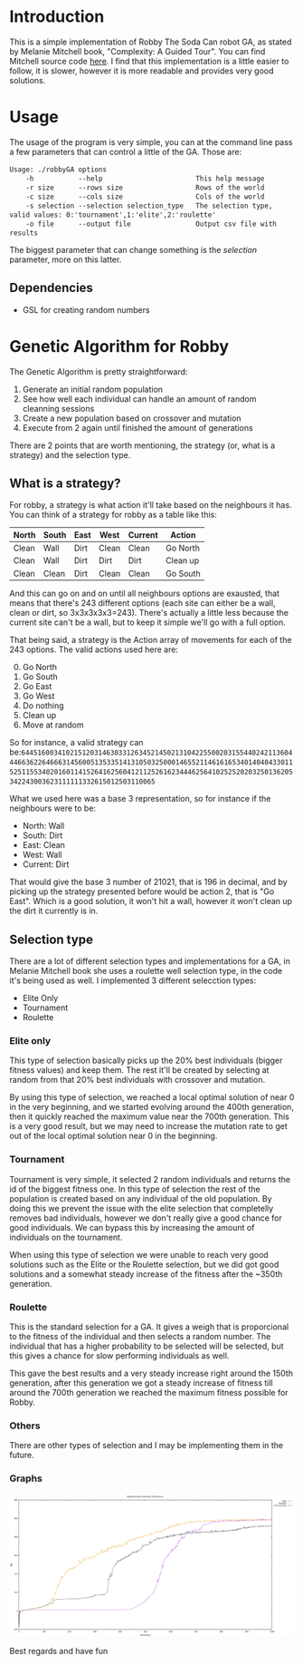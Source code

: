 # Introduction
This is a simple implementation of Robby The Soda Can robot GA, as stated by Melanie Mitchell book, "Complexity: A Guided Tour".
You can find Mitchell source code [here](http://web.cecs.pdx.edu/~mm/RobbyTheRobot/). I find that this implementation is a little
easier to follow, it is slower, however it is more readable and provides very good solutions.

# Usage
The usage of the program is very simple, you can at the command line pass a few parameters that can control a little of the GA.
Those are:

    Usage: ./robbyGA options
        -h           --help                       This help message
        -r size      --rows size                  Rows of the world
        -c size      --cols size                  Cols of the world
        -s selection --selection selection_type   The selection type, valid values: 0:'tournament',1:'elite',2:'roulette'
        -o file      --output file                Output csv file with results

The biggest parameter that can change something is the *selection* parameter, more on this latter.

## Dependencies

* GSL for creating random numbers

# Genetic Algorithm for Robby
The Genetic Algorithm is pretty straightforward:

1. Generate an initial random population
2. See how well each individual can handle an amount of random cleanning sessions
3. Create a new population based on crossover and mutation
4. Execute from 2 again until finished the amount of generations

There are 2 points that are worth mentioning, the strategy (or, what is a strategy) and the selection type.

## What is a strategy?
For robby, a strategy is what action it'll take based on the neighbours it has. You can think of a strategy for robby as a table
like this:

| North | South | East | West | Current | Action |
| ----- | ----- | ---- | ---- | ------- | ------ |
| Clean | Wall  | Dirt | Clean| Clean   |Go North|
| Clean | Wall  | Dirt | Dirt | Dirt    |Clean up|
| Clean | Clean | Dirt | Clean| Clean   |Go South|

And this can go on and on until all neighbours options are exausted, that means that there's 243 different options (each site
can either be a wall, clean or dirt, so 3x3x3x3x3=243). There's actually a little less because the current site can't be a 
wall, but to keep it simple we'll go with a full option.

That being said, a strategy is the Action array of movements for each of the 243 options. The valid actions used here are:

0. Go North
1. Go South
2. Go East
3. Go West
4. Do nothing
5. Clean up
6. Move at random

So for instance, a valid strategy can be:<code>644516003410215120314630331263452145021310422550020315544024211360444663622646663145600513533514131050325000146552114616165340140404330115251155340201601141526416256041211252616234446256410252520203250136205342243003623111111332615012503110065</code>

What we used here was a base 3 representation, so for instance if the neighbours were to be:

* North: Wall
* South: Dirt
* East: Clean
* West: Wall
* Current: Dirt

That would give the base 3 number of 21021, that is 196 in decimal, and by picking up the strategy presented before would be action 2, that is "Go East".
Which is a good solution, it won't hit a wall, however it won't clean up the dirt it currently is in.

## Selection type
There are a lot of different selection types and implementations for a GA, in Melanie Mitchell book she uses a roulette well
selection type, in the code it's being used as well. I implemented 3 different selecction types:

* Elite Only
* Tournament
* Roulette

### Elite only
This type of selection basically picks up the 20% best individuals (bigger fitness values) and keep them. The rest it'll be created by selecting at random
from that 20% best individuals with crossover and mutation.

By using this type of selection, we reached a local optimal solution of near 0 in the very beginning, and we started evolving around the 400th generation, then it quickly reached the maximum value
near the 700th generation. This is a very good result, but we may need to increase the mutation rate to get out of the local optimal solution near 0 in the beginning.


### Tournament
Tournament is very simple, it selected 2 random individuals and returns the id of the biggest fitness one. In this type of
selection the rest of the population is created based on any individual of the old population. By doing this we prevent the issue
with the elite selection that completelly removes bad individuals, however we don't really give a good chance for good individuals.
We can bypass this by increasing the amount of individuals on the tournament.

When using this type of selection we were unable to reach very good solutions such as the Elite or the Roulette selection, but we did got good solutions and a somewhat steady increase of the fitness
after the ~350th generation.

### Roulette
This is the standard selection for a GA. It gives a weigh that is proporcional to the fitness of the individual and then
selects a random number. The individual that has a higher probability to be selected will be selected, but this gives a chance
for slow performing individuals as well.

This gave the best results and a very steady increase right around the 150th generation, after this generation we got a steady increase of fitness till around the 700th generation we reached the maximum
fitness possible for Robby.

### Others
There are other types of selection and I may be implementing them in the future.

### Graphs
![selection_graphs](https://raw.githubusercontent.com/minterciso/robbyga/master/src/outputs/selections.png)


Best regards and have fun

